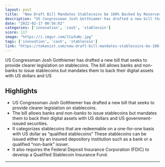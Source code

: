 ```yaml
---
layout: post
title:  "New Draft Bill Mandates Stablecoins be 100% Backed by Reserves"
description: "US Congressman Josh Gotthiemer has drafted a new bill that seeks to provide clearer legislation on stablecoins. The bill allows banks and non-banks to issue stablecoins but mandates them to back their digital assets with US dollars and US"
date: "2022-02-17 00:56:02"
categories: ['innovation', 'cash', 'stablecoin']
score: 117
image: "https://i.imgur.com/lCw3uWc.jpg"
tags: ['innovation', 'cash', 'stablecoin']
link: "https://tokenist.com/new-draft-bill-mandates-stablecoins-be-100-backed-by-reserves/"
---
```


US Congressman Josh Gotthiemer has drafted a new bill that seeks to provide clearer legislation on stablecoins. The bill allows banks and non-banks to issue stablecoins but mandates them to back their digital assets with US dollars and US

## Highlights

- US Congressman Josh Gotthiemer has drafted a new bill that seeks to provide clearer legislation on stablecoins.
- The bill allows banks and non-banks to issue stablecoins but mandates them to back their digital assets with US dollars and US government-issued securities.
- It categorizes stablecoins that are redeemable on a one-for-one basis with US dollar as “qualified stablecoins” These stablecoins can be issued either by an insured depository institution such as a bank or a qualified “non-bank” issuer.
- It also requires the Federal Deposit Insurance Corporation (FDIC) to develop a Qualified Stablecoin Insurance Fund.

---
